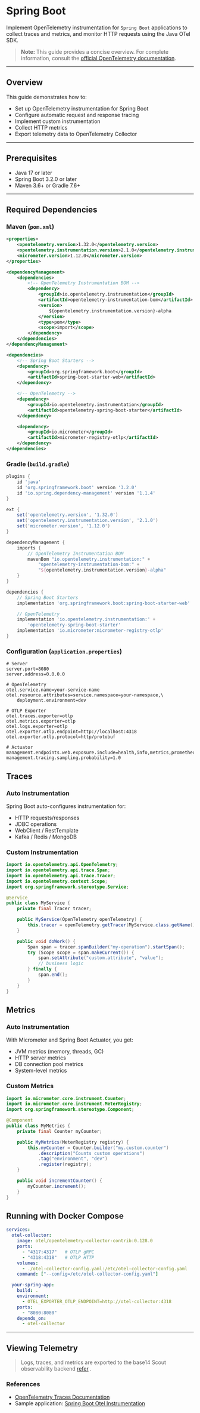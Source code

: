 # Spring Boot

Implement OpenTelemetry instrumentation for `Spring Boot` applications to
collect traces and metrics, and monitor HTTP requests using the Java OTel SDK.

> **Note:** This guide provides a concise overview. For complete information,
> consult the [official OpenTelemetry documentation][otel-docs].

[otel-docs]: https://opentelemetry.io/docs/zero-code/java/spring-boot-starter/

---

## Overview

This guide demonstrates how to:

- Set up OpenTelemetry instrumentation for Spring Boot
- Configure automatic request and response tracing
- Implement custom instrumentation
- Collect HTTP metrics
- Export telemetry data to OpenTelemetry Collector

---

## Prerequisites

- Java 17 or later
- Spring Boot 3.2.0 or later
- Maven 3.6+ or Gradle 7.6+

---

## Required Dependencies

### Maven (`pom.xml`)

```xml
<properties>
    <opentelemetry.version>1.32.0</opentelemetry.version>
    <opentelemetry.instrumentation.version>2.1.0</opentelemetry.instrumentation.version>
    <micrometer.version>1.12.0</micrometer.version>
</properties>

<dependencyManagement>
    <dependencies>
        <!-- OpenTelemetry Instrumentation BOM -->
        <dependency>
            <groupId>io.opentelemetry.instrumentation</groupId>
            <artifactId>opentelemetry-instrumentation-bom</artifactId>
            <version>
                ${opentelemetry.instrumentation.version}-alpha
            </version>
            <type>pom</type>
            <scope>import</scope>
        </dependency>
    </dependencies>
</dependencyManagement>

<dependencies>
    <!-- Spring Boot Starters -->
    <dependency>
        <groupId>org.springframework.boot</groupId>
        <artifactId>spring-boot-starter-web</artifactId>
    </dependency>

    <!-- OpenTelemetry -->
    <dependency>
        <groupId>io.opentelemetry.instrumentation</groupId>
        <artifactId>opentelemetry-spring-boot-starter</artifactId>
    </dependency>

    <dependency>
        <groupId>io.micrometer</groupId>
        <artifactId>micrometer-registry-otlp</artifactId>
    </dependency>
</dependencies>
```

### Gradle (`build.gradle`)

```groovy
plugins {
    id 'java'
    id 'org.springframework.boot' version '3.2.0'
    id 'io.spring.dependency-management' version '1.1.4'
}

ext {
    set('opentelemetry.version', '1.32.0')
    set('opentelemetry.instrumentation.version', '2.1.0')
    set('micrometer.version', '1.12.0')
}

dependencyManagement {
    imports {
        // OpenTelemetry Instrumentation BOM
        mavenBom "io.opentelemetry.instrumentation:" +
            "opentelemetry-instrumentation-bom:" +
            "${opentelemetry.instrumentation.version}-alpha"
    }
}

dependencies {
    // Spring Boot Starters
    implementation 'org.springframework.boot:spring-boot-starter-web'

    // OpenTelemetry
    implementation 'io.opentelemetry.instrumentation:' +
        'opentelemetry-spring-boot-starter'
    implementation 'io.micrometer:micrometer-registry-otlp'
}
```

### Configuration (`application.properties`)

```properties
# Server
server.port=8080
server.address=0.0.0.0

# OpenTelemetry
otel.service.name=your-service-name
otel.resource.attributes=service.namespace=your-namespace,\
    deployment.environment=dev

# OTLP Exporter
otel.traces.exporter=otlp
otel.metrics.exporter=otlp
otel.logs.exporter=otlp
otel.exporter.otlp.endpoint=http://localhost:4318
otel.exporter.otlp.protocol=http/protobuf

# Actuator
management.endpoints.web.exposure.include=health,info,metrics,prometheus
management.tracing.sampling.probability=1.0
```

## Traces

### Auto Instrumentation

Spring Boot auto-configures instrumentation for:

- HTTP requests/responses
- JDBC operations
- WebClient / RestTemplate
- Kafka / Redis / MongoDB

### Custom Instrumentation

```java
import io.opentelemetry.api.OpenTelemetry;
import io.opentelemetry.api.trace.Span;
import io.opentelemetry.api.trace.Tracer;
import io.opentelemetry.context.Scope;
import org.springframework.stereotype.Service;

@Service
public class MyService {
    private final Tracer tracer;

    public MyService(OpenTelemetry openTelemetry) {
        this.tracer = openTelemetry.getTracer(MyService.class.getName());
    }

    public void doWork() {
        Span span = tracer.spanBuilder("my-operation").startSpan();
        try (Scope scope = span.makeCurrent()) {
            span.setAttribute("custom.attribute", "value");
            // business logic
        } finally {
            span.end();
        }
    }
}
```

## Metrics

### Auto Instrumentation

With Micrometer and Spring Boot Actuator, you get:

- JVM metrics (memory, threads, GC)
- HTTP server metrics
- DB connection pool metrics
- System-level metrics

### Custom Metrics

```java
import io.micrometer.core.instrument.Counter;
import io.micrometer.core.instrument.MeterRegistry;
import org.springframework.stereotype.Component;

@Component
public class MyMetrics {
    private final Counter myCounter;

    public MyMetrics(MeterRegistry registry) {
        this.myCounter = Counter.builder("my.custom.counter")
            .description("Counts custom operations")
            .tag("environment", "dev")
            .register(registry);
    }

    public void incrementCounter() {
        myCounter.increment();
    }
}
```

## Running with Docker Compose

```yaml
services:
  otel-collector:
    image: otel/opentelemetry-collector-contrib:0.128.0
    ports:
      - "4317:4317"   # OTLP gRPC
      - "4318:4318"   # OTLP HTTP
    volumes:
      - ./otel-collector-config.yaml:/etc/otel-collector-config.yaml
    command: ["--config=/etc/otel-collector-config.yaml"]

  your-spring-app:
    build: .
    environment:
      - OTEL_EXPORTER_OTLP_ENDPOINT=http://otel-collector:4318
    ports:
      - "8080:8080"
    depends_on:
      - otel-collector
```

---

## Viewing Telemetry

> Logs, traces, and metrics are exported to the base14 Scout observability backend [refer](https://docs.base14.io/) .


### References

- [OpenTelemetry Traces Documentation](https://opentelemetry.io/docs/concepts/signals/traces/)
- Sample application: [Spring Boot Otel Instrumentation](https://github.com/base-14/examples/tree/main/spring-boot)
